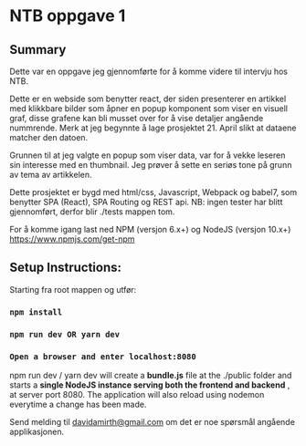 # NTB oppgave 1

## Summary

Dette var en oppgave jeg gjennomførte for å komme videre til intervju hos NTB.

Dette er en webside som benytter react, der siden presenterer en artikkel med klikkbare bilder som åpner en popup komponent som viser en visuell graf, disse grafene kan bli musset over for å vise detaljer angående nummrende. Merk at jeg begynnte å lage prosjektet 21. April slikt at dataene matcher den datoen.

Grunnen til at jeg valgte en popup som viser data, var for å vekke leseren sin interesse med en thumbnail. Jeg prøver å sette en seriøs tone på grunn av tema av artikkelen.

Dette prosjektet er bygd med html/css, Javascript, Webpack og babel7, som benytter SPA (React), SPA Routing og REST api.
NB: ingen tester har blitt gjennomført, derfor blir ./tests mappen tom.

For å komme igang last ned NPM (versjon 6.x+) og NodeJS (versjon 10.x+)
https://www.npmjs.com/get-npm

## Setup Instructions:

Starting fra root mappen og utfør:

### `npm install`

### `npm run dev OR yarn dev`

### `Open a browser and enter localhost:8080`

npm run dev / yarn dev will create a **bundle.js** file at the ./public folder
and starts a **single NodeJS instance serving both the frontend and backend** , at server port 8080.
The application will also reload using nodemon everytime a change has been made.

Send melding til davidamirth@gmail.com om det er noe spørsmål angående applikasjonen.
